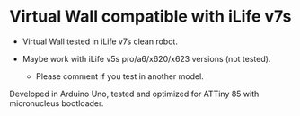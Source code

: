 #  Virtual Wall compatible with iLife v7s

- Virtual Wall tested in iLife v7s clean robot. 

- Maybe work with iLife v5s pro/a6/x620/x623 versions (not tested).
   - Please comment if you test in another model.

Developed in Arduino Uno, tested and optimized for ATTiny 85 with micronucleus bootloader.

